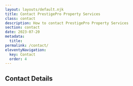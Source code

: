 ```yaml
---
layout: layouts/default.njk
title: Contact PrestigePro Property Services
class: contact
description: How to contact PrestigePro Property Services
section: contact
date: 2023-07-20
metadata:
  title: 
permalink: /contact/
eleventyNavigation:
  key: Contact
  order: 4
---
```








<h2>Contact Details</h2>





